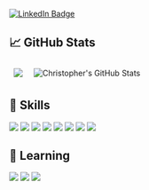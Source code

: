 
[![LinkedIn Badge](https://img.shields.io/badge/LinkedIn-Profile-informational?style=flat&logo=linkedin&logoColor=white&color=0D76A8)](https://www.linkedin.com/in/cjunius/)

## &#x1f4c8; GitHub Stats
<span>
  <img align="center" style="margin:0.5rem" src="https://github-readme-stats.vercel.app/api/top-langs/?username=cjunius&hide=html,css&title_color=ffffff&text_color=c9cacc&icon_color=4AB197&bg_color=1A2B34" />
</span>

<span>
  <img align="center" style="margin:0.5rem" src="https://github-readme-stats.vercel.app/api?username=cjunius&show_icons=true&line_height=27&count_private=true&title_color=ffffff&text_color=c9cacc&icon_color=4AB097&bg_color=1A2B34" alt="Christopher's GitHub Stats" />
</span>

<br>

## 💼 Skills
![](https://img.shields.io/badge/Code-Java-informational?style=flat&logo=Java&logoColor=white&color=4AB197)
![](https://img.shields.io/badge/Tools-Docker-informational?style=flat&logo=docker&logoColor=white&color=4AB197)
![](https://img.shields.io/badge/Tools-Jenkins-informational?style=flat&logo=jenkins&logoColor=white&color=4AB197)
![](https://img.shields.io/badge/Tools-SonarQube-informational?style=flat&logo=SonarQube&logoColor=white&color=4AB197)
![](https://img.shields.io/badge/Tools-Postman-informational?style=flat&logo=Postman&logoColor=white&color=4AB197)
![](https://img.shields.io/badge/Tools-GitHub-informational?style=flat&logo=GitHub&logoColor=white&color=4AB197)
![](https://img.shields.io/badge/Tools-Bitbucket-informational?style=flat&logo=Bitbucket&logoColor=white&color=4AB197)
![](https://img.shields.io/badge/Tools-Jira-informational?style=flat&logo=Jira-Software&logoColor=white&color=4AB197)

## 💼 Learning
![](https://img.shields.io/badge/Code-GoLang-informational?style=flat&logo=Java&logoColor=white&color=4AB197)
![](https://img.shields.io/badge/Code-React-informational?style=flat&logo=Java&logoColor=white&color=4AB197)
![](https://img.shields.io/badge/Code-Python-informational?style=flat&logo=Java&logoColor=white&color=4AB197)

<!--
**cjunius/cjunius** is a ✨ _special_ ✨ repository because its `README.md` (this file) appears on your GitHub profile.

Here are some ideas to get you started:

- 🔭 I’m currently working on ...
- 🌱 I’m currently learning ...
- 👯 I’m looking to collaborate on ...
- 🤔 I’m looking for help with ...
- 💬 Ask me about ...
- 📫 How to reach me: ...
- 😄 Pronouns: ...
- ⚡ Fun fact: ...
-->
